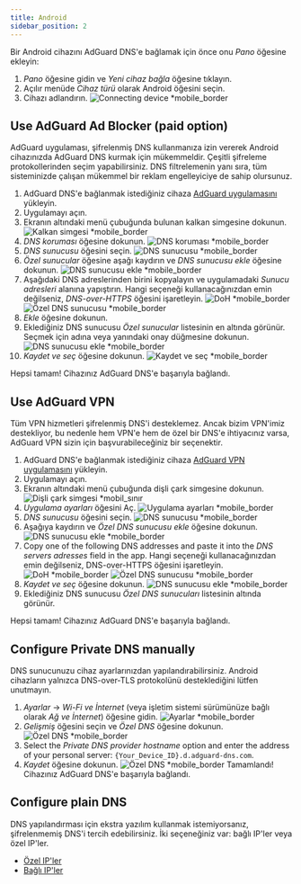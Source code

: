 ```yaml
---
title: Android
sidebar_position: 2
---
```


Bir Android cihazını AdGuard DNS'e bağlamak için önce onu _Pano_ öğesine ekleyin:

1. _Pano_ öğesine gidin ve _Yeni cihaz bağla_ öğesine tıklayın.
2. Açılır menüde _Cihaz türü_ olarak Android öğesini seçin.
3. Cihazı adlandırın.
   ![Connecting device \*mobile\_border](https://cdn.adtidy.org/content/kb/dns/private/new_dns/connect/android_ab/choose_android.png)

## Use AdGuard Ad Blocker (paid option)

AdGuard uygulaması, şifrelenmiş DNS kullanmanıza izin vererek Android cihazınızda AdGuard DNS kurmak için mükemmeldir. Çeşitli şifreleme protokollerinden seçim yapabilirsiniz. DNS filtrelemenin yanı sıra, tüm sisteminizde çalışan mükemmel bir reklam engelleyiciye de sahip olursunuz.

1. AdGuard DNS'e bağlanmak istediğiniz cihaza [AdGuard uygulamasını](https://adguard.com/adguard-android/overview.html) yükleyin.
2. Uygulamayı açın.
3. Ekranın altındaki menü çubuğunda bulunan kalkan simgesine dokunun.
   ![Kalkan simgesi \*mobile\_border](https://cdn.adtidy.org/content/kb/dns/private/new_dns/connect/android_ab/android_step3.png)
4. _DNS koruması_ öğesine dokunun.
   ![DNS koruması \*mobile\_border](https://cdn.adtidy.org/content/kb/dns/private/new_dns/connect/android_ab/android_step4.png)
5. _DNS sunucusu_ öğesini seçin.
   ![DNS sunucusu \*mobile\_border](https://cdn.adtidy.org/content/kb/dns/private/new_dns/connect/android_ab/android_step5.png)
6. _Özel sunucular_ öğesine aşağı kaydırın ve _DNS sunucusu ekle_ öğesine dokunun.
   ![DNS sunucusu ekle \*mobile\_border](https://cdn.adtidy.org/content/kb/dns/private/new_dns/connect/android_ab/android_step6.png)
7. Aşağıdaki DNS adreslerinden birini kopyalayın ve uygulamadaki _Sunucu adresleri_ alanına yapıştırın. Hangi seçeneği kullanacağınızdan emin değilseniz, _DNS-over-HTTPS_ öğesini işaretleyin.
   ![DoH \*mobile\_border](https://cdn.adtidy.org/content/kb/dns/private/new_dns/connect/android_ab/android_step7_1.png)
   ![Özel DNS sunucusu \*mobile\_border](https://cdn.adtidy.org/content/kb/dns/private/new_dns/connect/android_ab/android_step7_2.png)
8. _Ekle_ öğesine dokunun.
9. Eklediğiniz DNS sunucusu _Özel sunucular_ listesinin en altında görünür. Seçmek için adına veya yanındaki onay düğmesine dokunun.
   ![DNS sunucusu ekle \*mobile\_border](https://cdn.adtidy.org/content/kb/dns/private/new_dns/connect/android_ab/android_step_9.png)
10. _Kaydet ve seç_ öğesine dokunun.
    ![Kaydet ve seç \*mobile\_border](https://cdn.adtidy.org/content/kb/dns/private/new_dns/connect/android_ab/android_step10.png)

Hepsi tamam! Cihazınız AdGuard DNS'e başarıyla bağlandı.

## Use AdGuard VPN

Tüm VPN hizmetleri şifrelenmiş DNS'i desteklemez. Ancak bizim VPN'imiz destekliyor, bu nedenle hem VPN'e hem de özel bir DNS'e ihtiyacınız varsa, AdGuard VPN sizin için başvurabileceğiniz bir seçenektir.

1. AdGuard DNS'e bağlanmak istediğiniz cihaza [AdGuard VPN uygulamasını](https://adguard-vpn.com/android/overview.html) yükleyin.
2. Uygulamayı açın.
3. Ekranın altındaki menü çubuğunda dişli çark simgesine dokunun.
   ![Dişli çark simgesi \*mobil\_sınır](https://cdn.adtidy.org/content/kb/dns/private/new_dns/connect/android_vpn/android_step3.png)
4. _Uygulama ayarları_ öğesini Aç.
   ![Uygulama ayarları \*mobile\_border](https://cdn.adtidy.org/content/kb/dns/private/new_dns/connect/android_vpn/android_step4.png)
5. _DNS sunucusu_ öğesini seçin.
   ![DNS sunucusu \*mobile\_border](https://cdn.adtidy.org/content/kb/dns/private/new_dns/connect/android_vpn/android_step5.png)
6. Aşağıya kaydırın ve _Özel DNS sunucusu ekle_ öğesine dokunun.
   ![DNS sunucusu ekle \*mobile\_border](https://cdn.adtidy.org/content/kb/dns/private/new_dns/connect/android_vpn/android_step6.png)
7. Copy one of the following DNS addresses and paste it into the _DNS servers adresses_ field in the app. Hangi seçeneği kullanacağınızdan emin değilseniz, DNS-over-HTTPS öğesini işaretleyin.
   ![DoH \*mobile\_border](https://cdn.adtidy.org/content/kb/dns/private/new_dns/connect/android_vpn/android_step7_1.png)
   ![Özel DNS sunucusu \*mobile\_border](https://cdn.adtidy.org/content/kb/dns/private/new_dns/connect/android_vpn/android_step7_2.png)
8. _Kaydet ve seç_ öğesine dokunun.
   ![DNS sunucusu ekle \*mobile\_border](https://cdn.adtidy.org/content/kb/dns/private/new_dns/connect/android_vpn/android_step8.png)
9. Eklediğiniz DNS sunucusu _Özel DNS sunucuları_ listesinin altında görünür.

Hepsi tamam! Cihazınız AdGuard DNS'e başarıyla bağlandı.

## Configure Private DNS manually

DNS sunucunuzu cihaz ayarlarınızdan yapılandırabilirsiniz. Android cihazların yalnızca DNS-over-TLS protokolünü desteklediğini lütfen unutmayın.

1. _Ayarlar_ → _Wi-Fi ve İnternet_ (veya işletim sistemi sürümünüze bağlı olarak _Ağ ve İnternet_) öğesine gidin.
   ![Ayarlar \*mobile\_border](https://cdn.adtidy.org/content/kb/dns/private/new_dns/connect/android_manual/manual_step1.png)
2. _Gelişmiş_ öğesini seçin ve _Özel DNS_ öğesine dokunun.
   ![Özel DNS \*mobile\_border](https://cdn.adtidy.org/content/kb/dns/private/new_dns/connect/android_manual/manual_step2.png)
3. Select the _Private DNS provider hostname_ option and enter the address of your personal server: `{Your_Device_ID}.d.adguard-dns.com`.
4. _Kaydet_ öğesine dokunun.
   ![Özel DNS \*mobile\_border](https://cdn.adtidy.org/content/kb/dns/private/new_dns/connect/android_manual/manual_step4.png)
   Tamamlandı! Cihazınız AdGuard DNS'e başarıyla bağlandı.

## Configure plain DNS

DNS yapılandırması için ekstra yazılım kullanmak istemiyorsanız, şifrelenmemiş DNS'i tercih edebilirsiniz. İki seçeneğiniz var: bağlı IP'ler veya özel IP'ler.

- [Özel IP'ler](/private-dns/connect-devices/other-options/dedicated-ip.md)
- [Bağlı IP'ler](/private-dns/connect-devices/other-options/linked-ip.md)

